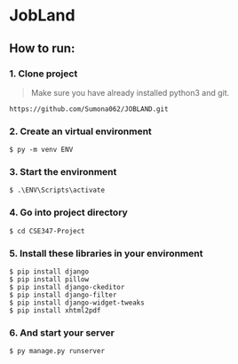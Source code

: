 # JobLand

## How to run:
### 1. Clone project
> Make sure you have already installed python3 and git.
```
https://github.com/Sumona062/JOBLAND.git
```

### 2. Create an virtual environment
```
$ py -m venv ENV
```
### 3. Start the environment
```
$ .\ENV\Scripts\activate
```
### 4. Go into project directory
```
$ cd CSE347-Project
```

### 5. Install these libraries in your environment
```
$ pip install django
$ pip install pillow
$ pip install django-ckeditor
$ pip install django-filter
$ pip install django-widget-tweaks
$ pip install xhtml2pdf
```
### 6. And start your server
```
$ py manage.py runserver
```
